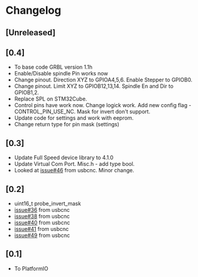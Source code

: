 # Changelog

## [Unreleased]

## [0.4]

- To base code GRBL version 1.1h
- Enable/Disable spindle Pin works now
- Change pinout. Direction XYZ to GPIOA4,5,6. Enable Stepper to GPIOB0.
- Change pinout. Limit XYZ to GPIOB12,13,14. Spindle En and Dir to GPIOB1,2.
- Replace SPL on STM32Cube.
- Control pins have work now. Change logick work.
  Add new config flag - CONTROL_PIN_USE_NC. Mask for invert don't support.
- Update code for settings and work with eeprom.
- Change return type for pin mask (settings)

## [0.3]

- Update Full Speed device library to 4.1.0
- Update Virtual Com Port. Misc.h - add type bool.
- Looked at [issue#46](https://github.com/usbcnc/grbl/issues/46) from usbcnc.
  Minor change.

## [0.2]

- uint16_t probe_invert_mask
- [issue#36](https://github.com/usbcnc/grbl/issues/36) from usbcnc
- [issue#38](https://github.com/usbcnc/grbl/issues/38) from usbcnc
- [issue#40](https://github.com/usbcnc/grbl/issues/40) from usbcnc
- [issue#41](https://github.com/usbcnc/grbl/issues/41) from usbcnc
- [issue#49](https://github.com/usbcnc/grbl/issues/49) from usbcnc

## [0.1]

- To PlatformIO